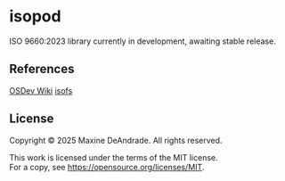# isopod

ISO 9660:2023 library currently in development, awaiting stable release.

## References

[OSDev Wiki](https://wiki.osdev.org/ISO_9660)
[isofs](https://git.kernel.org/pub/scm/linux/kernel/git/torvalds/linux.git/tree/fs/isofs)

## License

Copyright © 2025 Maxine DeAndrade. All rights reserved.

This work is licensed under the terms of the MIT license.  
For a copy, see <https://opensource.org/licenses/MIT>.